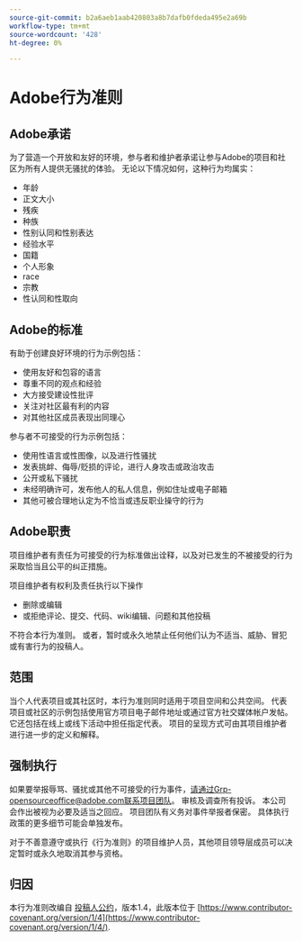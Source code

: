 ```yaml
---
source-git-commit: b2a6aeb1aab420803a8b7dafb0fdeda495e2a69b
workflow-type: tm+mt
source-wordcount: '428'
ht-degree: 0%

---
```

# Adobe行为准则

## Adobe承诺

为了营造一个开放和友好的环境，参与者和维护者承诺让参与Adobe的项目和社区为所有人提供无骚扰的体验。 无论以下情况如何，这种行为均属实：

* 年龄
* 正文大小
* 残疾
* 种族
* 性别认同和性别表达
* 经验水平
* 国籍
* 个人形象
* race
* 宗教
* 性认同和性取向

## Adobe的标准

有助于创建良好环境的行为示例包括：

* 使用友好和包容的语言
* 尊重不同的观点和经验
* 大方接受建设性批评
* 关注对社区最有利的内容
* 对其他社区成员表现出同理心

参与者不可接受的行为示例包括：

* 使用性语言或性图像，以及进行性骚扰
* 发表挑衅、侮辱/贬损的评论，进行人身攻击或政治攻击
* 公开或私下骚扰
* 未经明确许可，发布他人的私人信息，例如住址或电子邮箱
* 其他可被合理地认定为不恰当或违反职业操守的行为

## Adobe职责

项目维护者有责任为可接受的行为标准做出诠释，以及对已发生的不被接受的行为采取恰当且公平的纠正措施。

项目维护者有权利及责任执行以下操作

* 删除或编辑
* 或拒绝评论、提交、代码、wiki编辑、问题和其他投稿

不符合本行为准则。 或者，暂时或永久地禁止任何他们认为不适当、威胁、冒犯或有害行为的投稿人。

## 范围

当个人代表项目或其社区时，本行为准则同时适用于项目空间和公共空间。 代表项目或社区的示例包括使用官方项目电子邮件地址或通过官方社交媒体帐户发帖。 它还包括在线上或线下活动中担任指定代表。 项目的呈现方式可由其项目维护者进行进一步的定义和解释。

## 强制执行

如果要举报辱骂、骚扰或其他不可接受的行为事件，请通过Grp-opensourceoffice@adobe.com联系项目团队。 审核及调查所有投诉。 本公司会作出被视为必要及适当之回应。 项目团队有义务对事件举报者保密。 具体执行政策的更多细节可能会单独发布。

对于不善意遵守或执行《行为准则》的项目维护人员，其他项目领导层成员可以决定暂时或永久地取消其参与资格。

## 归因

本行为准则改编自 [投稿人公约](https://www.contributor-covenant.org/)，版本1.4，此版本位于 [https://www.contributor-covenant.org/version/1/4](https://www.contributor-covenant.org/version/1/4/).
